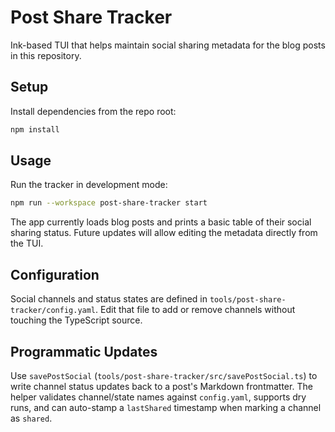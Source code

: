 # Post Share Tracker

Ink-based TUI that helps maintain social sharing metadata for the blog posts in this repository.

## Setup

Install dependencies from the repo root:

```sh
npm install
```

## Usage

Run the tracker in development mode:

```sh
npm run --workspace post-share-tracker start
```

The app currently loads blog posts and prints a basic table of their social sharing status. Future updates will allow editing the metadata directly from the TUI.

## Configuration

Social channels and status states are defined in `tools/post-share-tracker/config.yaml`. Edit that file to add or remove channels without touching the TypeScript source.

## Programmatic Updates

Use `savePostSocial` (`tools/post-share-tracker/src/savePostSocial.ts`) to write channel status updates back to a post's Markdown frontmatter. The helper validates channel/state names against `config.yaml`, supports dry runs, and can auto-stamp a `lastShared` timestamp when marking a channel as `shared`.
